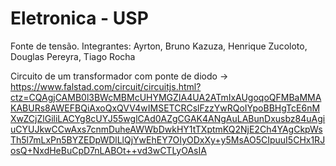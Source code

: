 # Eletronica - USP
Fonte de tensão. Integrantes: Ayrton, Bruno Kazuza, Henrique Zucoloto, Douglas Pereyra, Tiago Rocha

Circuito de um transformador com ponte de diodo -> https://www.falstad.com/circuit/circuitjs.html?ctz=CQAgjCAMB0l3BWcMBMcUHYMGZIA4UA2ATmIxAUgoqoQFMBaMMAKABURs8AWEFBQiAxoQxQVV4wIMSETCRCslFzzYwRQoIYpoBBHgTcE6nMXwZCjZlGiliLACYg8cUYJ55wglCAd0AZgCGAK4ANgAuLABunDxusbz84uAgiuCYUJkwCCwAxs7cnmDuheAWWbDwkHY1tTXptmKQ2NjE2Ch4YAgCkpWsTh5l7mLxPn5BYZEDpWDlLlQjYwEhEY7OIyODxXy+y5MsAO5CIpuuI5CHx1RJosQ+NxdHeBuCpD7nLABOt++vd3wCTLyOAsIA
